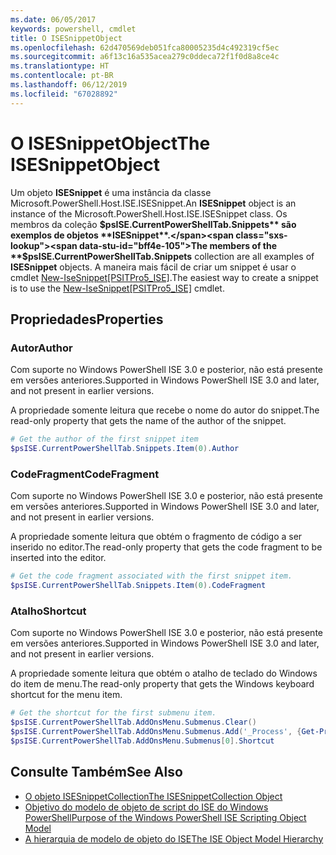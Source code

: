 ```yaml
---
ms.date: 06/05/2017
keywords: powershell, cmdlet
title: O ISESnippetObject
ms.openlocfilehash: 62d470569deb051fca80005235d4c492319cf5ec
ms.sourcegitcommit: a6f13c16a535acea279c0ddeca72f1f0d8a8ce4c
ms.translationtype: HT
ms.contentlocale: pt-BR
ms.lasthandoff: 06/12/2019
ms.locfileid: "67028892"
---
```

# <a name="the-isesnippetobject"></a><span data-ttu-id="bff4e-103">O ISESnippetObject</span><span class="sxs-lookup"><span data-stu-id="bff4e-103">The ISESnippetObject</span></span>

<span data-ttu-id="bff4e-104">Um objeto **ISESnippet** é uma instância da classe Microsoft.PowerShell.Host.ISE.ISESnippet.</span><span class="sxs-lookup"><span data-stu-id="bff4e-104">An **ISESnippet** object is an instance of the Microsoft.PowerShell.Host.ISE.ISESnippet class.</span></span> <span data-ttu-id="bff4e-105">Os membros da coleção **$psISE.CurrentPowerShellTab.Snippets** são exemplos de objetos **ISESnippet**.</span><span class="sxs-lookup"><span data-stu-id="bff4e-105">The members of the **$psISE.CurrentPowerShellTab.Snippets** collection are all examples of **ISESnippet** objects.</span></span> <span data-ttu-id="bff4e-106">A maneira mais fácil de criar um snippet é usar o cmdlet [New-IseSnippet&#91;PSITPro5_ISE&#93;](https://technet.microsoft.com/library/0a6339a3-2683-4a8e-8929-90ad9a95c3e0).</span><span class="sxs-lookup"><span data-stu-id="bff4e-106">The easiest way to create a snippet is to use the [New-IseSnippet&#91;PSITPro5_ISE&#93;](https://technet.microsoft.com/library/0a6339a3-2683-4a8e-8929-90ad9a95c3e0) cmdlet.</span></span>

## <a name="properties"></a><span data-ttu-id="bff4e-107">Propriedades</span><span class="sxs-lookup"><span data-stu-id="bff4e-107">Properties</span></span>

### <a name="author"></a><span data-ttu-id="bff4e-108">Autor</span><span class="sxs-lookup"><span data-stu-id="bff4e-108">Author</span></span>

<span data-ttu-id="bff4e-109">Com suporte no Windows PowerShell ISE 3.0 e posterior, não está presente em versões anteriores.</span><span class="sxs-lookup"><span data-stu-id="bff4e-109">Supported in Windows PowerShell ISE 3.0 and later, and not present in earlier versions.</span></span>

<span data-ttu-id="bff4e-110">A propriedade somente leitura que recebe o nome do autor do snippet.</span><span class="sxs-lookup"><span data-stu-id="bff4e-110">The read-only property that gets the name of the author of the snippet.</span></span>

```powershell
# Get the author of the first snippet item
$psISE.CurrentPowerShellTab.Snippets.Item(0).Author
```

### <a name="codefragment"></a><span data-ttu-id="bff4e-111">CodeFragment</span><span class="sxs-lookup"><span data-stu-id="bff4e-111">CodeFragment</span></span>

<span data-ttu-id="bff4e-112">Com suporte no Windows PowerShell ISE 3.0 e posterior, não está presente em versões anteriores.</span><span class="sxs-lookup"><span data-stu-id="bff4e-112">Supported in Windows PowerShell ISE 3.0 and later, and not present in earlier versions.</span></span>

<span data-ttu-id="bff4e-113">A propriedade somente leitura que obtém o fragmento de código a ser inserido no editor.</span><span class="sxs-lookup"><span data-stu-id="bff4e-113">The read-only property that gets the code fragment to be inserted into the editor.</span></span>

```powershell
# Get the code fragment associated with the first snippet item.
$psISE.CurrentPowerShellTab.Snippets.Item(0).CodeFragment
```

### <a name="shortcut"></a><span data-ttu-id="bff4e-114">Atalho</span><span class="sxs-lookup"><span data-stu-id="bff4e-114">Shortcut</span></span>

<span data-ttu-id="bff4e-115">Com suporte no Windows PowerShell ISE 3.0 e posterior, não está presente em versões anteriores.</span><span class="sxs-lookup"><span data-stu-id="bff4e-115">Supported in Windows PowerShell ISE 3.0 and later, and not present in earlier versions.</span></span>

<span data-ttu-id="bff4e-116">A propriedade somente leitura que obtém o atalho de teclado do Windows do item de menu.</span><span class="sxs-lookup"><span data-stu-id="bff4e-116">The read-only property that gets the Windows keyboard shortcut for the menu item.</span></span>

```powershell
# Get the shortcut for the first submenu item.
$psISE.CurrentPowerShellTab.AddOnsMenu.Submenus.Clear()
$psISE.CurrentPowerShellTab.AddOnsMenu.Submenus.Add('_Process', {Get-Process}, 'Alt+P')
$psISE.CurrentPowerShellTab.AddOnsMenu.Submenus[0].Shortcut
```

## <a name="see-also"></a><span data-ttu-id="bff4e-117">Consulte Também</span><span class="sxs-lookup"><span data-stu-id="bff4e-117">See Also</span></span>

- [<span data-ttu-id="bff4e-118">O objeto ISESnippetCollection</span><span class="sxs-lookup"><span data-stu-id="bff4e-118">The ISESnippetCollection Object</span></span>](The-ISESnippetCollection-Object.md)
- [<span data-ttu-id="bff4e-119">Objetivo do modelo de objeto de script do ISE do Windows PowerShell</span><span class="sxs-lookup"><span data-stu-id="bff4e-119">Purpose of the Windows PowerShell ISE Scripting Object Model</span></span>](purpose-of-the-windows-powershell-ise-scripting-object-model.md)
- [<span data-ttu-id="bff4e-120">A hierarquia de modelo de objeto do ISE</span><span class="sxs-lookup"><span data-stu-id="bff4e-120">The ISE Object Model Hierarchy</span></span>](The-ISE-Object-Model-Hierarchy.md)

